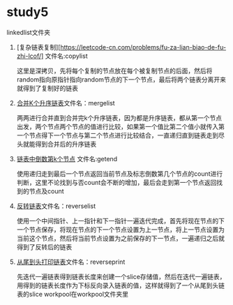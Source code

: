 # study5
linkedlist文件夹
1. [复杂链表复制][https://leetcode-cn.com/problems/fu-za-lian-biao-de-fu-zhi-lcof/] 文件名:copylist

   这里是深拷贝，先将每个复制的节点放在每个被复制节点的后面，然后将random指向原指针指向random节点的下一个节点，最后将两个链表分离开来就得到了复制好的链表

2. [合并K个升序链表](https://leetcode-cn.com/problems/merge-k-sorted-lists/)文件名：mergelist

   两两进行合并直到合并完k个升序链表，因为都是升序链表，都从第一个节点出发，两个节点两个节点的值进行比较，如果第一个值比第二个值小就传入第一个节点得下一个节点与第二个节点进行比较结合，一直递归直到链表走到尽头就能得到合并后的升序链表

3. [链表中倒数第k个节点](https://leetcode-cn.com/problems/lian-biao-zhong-dao-shu-di-kge-jie-dian-lcof/) 文件名:getend

   使用递归走到最后一个节点返回当前节点及标志倒数第几个节点的count进行判断，这里不论找到与否count会不断的增加，最后会走到第一个节点返回找到的节点及count

4. [反转链表](https://leetcode-cn.com/problems/fan-zhuan-lian-biao-lcof/)文件名：reverselist

   使用一个中间指针、上一指针和下一指针一遍迭代完成，首先将现在节点的下一个节点保存，将现在节点的下一个节点设置为上一节点，将上一节点设置为当前这个节点，然后将当前节点设置为之前保存的下一节点，一遍递归之后就得到了反转后的链表

5. [从尾到头打印链表](https://leetcode-cn.com/problems/cong-wei-dao-tou-da-yin-lian-biao-lcof/)文件名：reverseprint

   先迭代一遍链表得到链表长度来创建一个slice存储值，然后在迭代一遍链表，用得到的链表长度作为下标反向录入链表的值，这样就得到了一个从尾到头链表的slice
   workpool在workpool文件夹里
